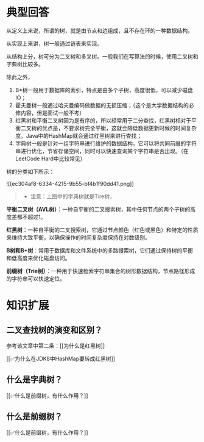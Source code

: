 # 典型回答
从定义上来说，所谓的树，就是由节点和边组成，且不存在环的一种数据结构。



从实现上来讲，树一般通过链表来实现。



从结构上分，树可分为二叉树和多叉树。一般我们在写算法的时候，使用二叉树和字典树比较多。



除此之外，

1. B*树一般用于数据库的索引，特点是由多个子树，高度很低，可以减少磁盘IO；
2. 霍夫曼树一般通过哈夫曼编码做数据的无损压缩；（这个是大学数据结构的必修内容，但是面试一般不考）
3. 红黑树和平衡二叉树因为是有序的，所以经常用于二分查找，红黑树相对于平衡二叉树的优点是，不要求树完全平衡，这就会降低数据更新时候的时间复杂度。Java中的HashMap就会通过红黑树来进行查找；
4. 字典树一般是针对一组字符串进行维护的数据结构，它可以将共同前缀的字符串进行优化，节省存储空间，同时可以快速查询某个字符串是否出现。（在LeetCode Hard中比较常见）

树的分类如下所示：

![[ec304af8-6334-4215-9b55-bf4b1f90dd41.png]]

> + 注意：上图中的字典树就是Tire树，
>





**平衡二叉树（AVL树）**：一种自平衡的二叉搜索树，其中任何节点的两个子树的高度差都不超过1。

**红黑树**：一种自平衡的二叉搜索树，它通过节点颜色（红色或黑色）和特定的性质来维持大致平衡，以确保操作的时间复杂度保持在对数级别。

**B树和B+树**：常用于数据库和文件系统中的多路搜索树，它们通过保持树的平衡和低高度来优化磁盘访问。

**前缀树（Trie树）**：一种用于快速检索字符串集合的树形数据结构，节点路径形成的字符串可以快速定位。

<font style="color:rgb(13, 13, 13);"></font>

# 知识扩展
## 二叉查找树的演变和区别？
参考该文章中第二条：[[为什么是红黑树]]

[[✅为什么在JDK8中HashMap要转成红黑树]]

## 什么是字典树？
[[✅什么是前缀树，有什么作用？]]

## 什么是前缀树？


[[✅什么是前缀树，有什么作用？]]


